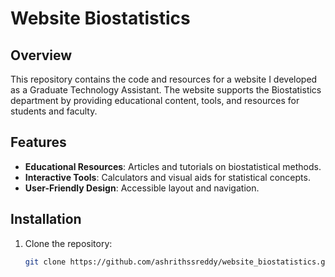 # Website Biostatistics

## Overview

This repository contains the code and resources for a website I developed as a Graduate Technology Assistant. The website supports the Biostatistics department by providing educational content, tools, and resources for students and faculty.

## Features

- **Educational Resources**: Articles and tutorials on biostatistical methods.
- **Interactive Tools**: Calculators and visual aids for statistical concepts.
- **User-Friendly Design**: Accessible layout and navigation.

## Installation

1. Clone the repository:
   ```bash
   git clone https://github.com/ashrithssreddy/website_biostatistics.git
